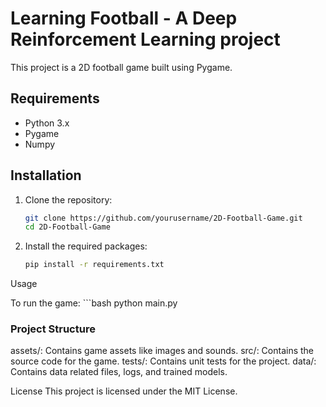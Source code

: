 # Learning Football - A Deep Reinforcement Learning project

This project is a 2D football game built using Pygame.

## Requirements

- Python 3.x
- Pygame
- Numpy

## Installation

1. Clone the repository:
   ```bash
   git clone https://github.com/yourusername/2D-Football-Game.git
   cd 2D-Football-Game

2. Install the required packages:

	```bash
	pip install -r requirements.txt

Usage

To run the game:
	```bash
	python main.py

### Project Structure

assets/: Contains game assets like images and sounds.
src/: Contains the source code for the game.
tests/: Contains unit tests for the project.
data/: Contains data related files, logs, and trained models.

License
This project is licensed under the MIT License.


